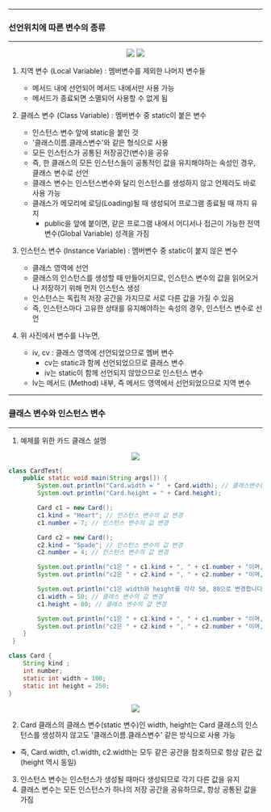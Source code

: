 -----
### 선언위치에 따른 변수의 종류
-----
<div align="center">
<img src="https://github.com/sooyounghan/JavaScript/assets/34672301/7e688203-94c5-4b13-b0db-b10979ff2ed4">
<img src="https://github.com/sooyounghan/JavaScript/assets/34672301/83e8e427-bc2c-4aa9-a82d-40eebd79f289">
</div>

1. 지역 변수 (Local Variable) : 멤버변수를 제외한 나머지 변수들
   - 메서드 내에 선언되어 메서드 내에서만 사용 가능
   - 메서드가 종료되면 소멸되어 사용할 수 없게 됨
    
2. 클래스 변수 (Class Variable) : 멤버변수 중 static이 붙은 변수
   - 인스턴스 변수 앞에 static을 붙인 것
   - '클래스이름.클래스변수'와 같은 형식으로 사용
   - 모든 인스턴스가 공통된 저장공간(변수)을 공유
   - 즉, 한 클래스의 모든 인스턴스들이 공통적인 값을 유지해야하는 속성인 경우, 클래스 변수로 선언
   - 클래스 변수는 인스턴스변수와 달리 인스턴스를 생성하지 않고 언제라도 바로 사용 가능
   - 클래스가 메모리에 로딩(Loading)될 때 생성되어 프로그램 종료될 때 까지 유지
       + public을 앞에 붙이면, 같은 프로그램 내에서 어디서나 접근이 가능한 전역변수(Global Variable) 성격을 가짐
     
3. 인스턴스 변수 (Instance Variable) : 멤버변수 중 static이 붙지 않은 변수
   - 클래스 영역에 선언
   - 클래스의 인스턴스를 생성할 때 만들어지므로, 인스턴스 변수의 값을 읽어오거나 저장하기 위해 먼저 인스턴스 생성
   - 인스턴스는 독립적 저장 공간을 가지므로 서로 다른 값을 가질 수 있음
   - 즉, 인스턴스마다 고유한 상태를 유지해야하는 속성의 경우, 인스턴스 변수로 선언

4. 위 사진에서 변수를 나누면,
   - iv, cv : 클래스 영역에 선언되었으므로 멤버 변수
     + cv는 static과 함께 선언되었으므로 클래스 변수
     + iv는 static이 함께 선언되지 않았으므로 인스턴스 변수
   - lv는 메서드 (Method) 내부, 즉 메서드 영역에서 선언되었으므로 지역 변수

-----
### 클래스 변수와 인스턴스 변수
-----
1. 예제를 위한 카드 클래스 설명
<div align="center">
<img src="https://github.com/sooyounghan/JavaScript/assets/34672301/29488d85-df8c-4f9e-a30e-681bdba8a249">
</div>

```java
class CardTest{
	public static void main(String args[]) {
		System.out.println("Card.width = "  + Card.width); // 클래스변수(static 변수)는 객체 생성 없이 '클래스이름.클래스변수'로 직접 사용 가능
		System.out.println("Card.height = " + Card.height);

		Card c1 = new Card();
		c1.kind = "Heart"; // 인스턴스 변수의 값 변경
		c1.number = 7; // 인스턴스 변수의 값 변경

		Card c2 = new Card();
		c2.kind = "Spade"; // 인스턴스 변수의 값 변경
		c2.number = 4; // 인스턴스 변수의 값 변경

		System.out.println("c1은 " + c1.kind + ", " + c1.number + "이며, 크기는 (" + c1.width + ", " + c1.height + ")" );
		System.out.println("c2은 " + c2.kind + ", " + c2.number + "이며, 크기는 (" + c2.width + ", " + c2.height + ")" );		

		System.out.println("c1은 width와 height를 각각 50, 80으로 변경합니다.");
		c1.width = 50; // 클래스 변수의 값 변경
		c1.height = 80; // 클래스 변수의 값 변경

		System.out.println("c1은 " + c1.kind + ", " + c1.number + "이며, 크기는(" + c1.width + ", " + c1.height + ")" );
		System.out.println("c2은 " + c2.kind + ", " + c2.number + "이며, 크기는 (" + c2.width + ", " + c2.height + ")" );
	}
 }

class Card {
	String kind ;			
	int number;				   
	static int width = 100;	
	static int height = 250;
}
```
<div align="center">
<img src="https://github.com/sooyounghan/JavaScript/assets/34672301/dd8271d6-c186-45c0-a8f8-7ed5233fd98a">
</div>

2. Card 클래스의 클래스 변수(static 변수)인 width, height는 Card 클래스의 인스턴스를 생성하지 않고도 '클래스이름.클래스변수' 같은 방식으로 사용 가능
  - 즉, Card.width, c1.width, c2.width는 모두 같은 공간을 참조하므로 항상 같은 값 (height 역시 동일)

3. 인스턴스 변수는 인스턴스가 생성될 때마다 생성되므로 각기 다른 값을 유지
4. 클래스 변수는 모든 인스턴스가 하나의 저장 공간을 공유하므로, 항상 공통된 값을 가짐
